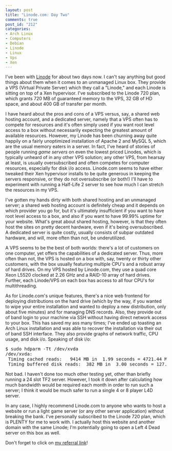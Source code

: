 ```yaml
--- 
layout: post
title: "Linode.com: Day Two"
comments: true
post_id: "212"
categories:
- Arch Linux
- Computers
- Debian
- Linode
- Linux
- Vps
- Xen
---
```

<p>I've been with <a href="http://www.linode.com/?r=8bc45a7ce694f24356ff5e8e62177650598f9ab1">Linode</a> for about two days now.  I can't say anything but good things about them when it comes to an unmanaged Linux box.  They provide a VPS (Virtual Private Server) which they call a "Linode," and each Linode is sitting on top of a Xen hypervisor.  I've subscribed to the Linode 720 plan, which grants 720 MB of guaranteed memory to the VPS, 32 GB of HD space, and about 400 GB of transfer per month.</p>

<p>I have heard about the pros and cons of a VPS versus, say, a shared web hosting account, and a dedicated server, namely that a VPS often has to compete for resources and it's often simply used if you want root level access to a box without necessarily expecting the greatest amount of available resources.  However, my Linode has been churning away quite happily on a fairly unoptimized installation of Apache 2 and MySQL 5, which are the usual memory eaters in a server.  In fact, I've heard of stories of people running <em>game servers</em> on even the lowest priced Linodes, which is typically unheard of in any other VPS solution; any other VPS, from hearsay at least, is usually oversubscribed and often competes for computer resources, especially for disk i/o access.  Linode.com seems to have either tweaked their Xen hypervisor installs to be quite generous in keeping the servers responsive, or they do not oversubscribe (or both!)  I'll have to experiment with running a Half-Life 2 server to see how much I can stretch the resources in my VPS.</p>

<p>I've gotten my hands dirty with both shared hosting and an unmanaged server; a shared web hosting account is definitely cheap and it depends on which provider you go for, but it's ultimately insufficient if you want to have root level access to a box, and also if you want to have 99.99% uptime for your website.  What's great about shared hosting, however, is that they often host the sites on pretty decent hardware, even if it's being oversubscribed.  A dedicated server is quite costly, usually consists of subpar outdated hardware, and will, more often than not, be underutilized.</p>

<p>A VPS seems to be the best of both worlds: there's a lot of customers on one computer, yet offers the capabilities of a dedicated server.  Thus, more often than not, the VPS is hosted on a box with, say, twenty or thirty other customers, with the box usually featuring multiple CPU's and a robust array of hard drives.  On my VPS hosted by Linode.com, they use a quad core Xeon L5520 clocked at 2.26 GHz and a RAID-10 array of hard drives.  Further, each Linode/VPS on each box has access to all four CPU's for multithreading.</p>

<p>As for Linode.com's unique features, there's a nice web frontend for deploying distributions on the hard drive (which by the way, if you wanted to wipe your entire installation and wanted to deploy a new distribution, only about five minutes) and for managing DNS records.  Also, they provide out of band login to your machine via SSH without having direct network access to your box.  This has saved my ass many times; I've ended up toasting an Arch Linux installation and was able to recover the installation via their out of band SSH interface.  They also provide graphs of network traffic, CPU usage, and disk i/o.  Speaking of disk i/o:</p>

<pre class="brush: bash">$ sudo hdparm -Tt /dev/xvda
/dev/xvda:
 Timing cached reads:   9414 MB in  1.99 seconds = 4721.44 MB/sec
 Timing buffered disk reads:  382 MB in  3.00 seconds = 127.33 MB/sec
</pre>

<p>Not bad.  I haven't done too much other testing yet, other than briefly running a 24 slot TF2 server.  However, I took it down after calculating how much bandwidth would be required each month in order to run such a server; I think it would be much safer to run a single 4 or 8 player L4D server.</p>

<p>In any case, I highly recommend Linode.com to anyone who wants to host a website or run a light game server (or any other server application) without breaking the bank.  I've personally subscribed to the Linode 720 plan, which is PLENTY for me to work with.  I actually host this website and another domain with the same Linode; I'm potentially going to open a Left 4 Dead server on this box as well.</p>

<p>Don't forget to click on <a href="http://www.linode.com/?r=8bc45a7ce694f24356ff5e8e62177650598f9ab1">my referral link</a>!</p>
